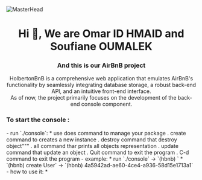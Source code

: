 ![MasterHead](https://cloudfront-eu-central-1.images.arcpublishing.com/le360/CCUVXYGTZBGBJDYZ47UIENUC54.jpg)
<h1 align="center">Hi 👋, We are Omar ID HMAID and Soufiane OUMALEK</h1>
<h3 align="center">And this is our AirBnB project</h3>
<p align="center" style{font-famly: geneva; }>
HolbertonBnB is a comprehensive web application that emulates AirBnB's functionality by seamlessly integrating database storage, a robust back-end API, and an intuitive front-end interface.<br>
As of now, the project primarily focuses on the development of the back-end console component.
</p>

<h3 align="left">To start the console :</h3>
    - run `./console`:
        * use does command to manage your package
            . create command to creates a new instance
            . destroy command that destroy object"""
            . all command thar prints all objects representation
            . update command that update an object
            . Quit command to exit the program
            . C-d command to exit the program
    - example:
        * run `./console`
        -> `(hbnb) `
        * `(hbnb) create User`
        -> `(hbnb) 4a5942ad-ae60-4ce4-a936-58d15e1713a1`
    - how to use it:
        *
